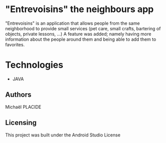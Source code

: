# "Entrevoisins" the neighbours app

"Entrevoisins" is an application that allows people from the same neighborhood to provide small services (pet care, small crafts, bartering of objects, private lessons, ...)
A feature was added; namely having more information about the people around them and being able to add them to favorites.

# Technologies
- JAVA

## Authors

Michaël PLACIDE

## Licensing

This project was built under the Android Studio License




